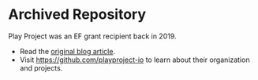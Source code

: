 # Archived Repository

Play Project was an EF grant recipient back in 2019. 

- Read the [original blog article](https://blog.ethereum.org/2019/06/21/ef-supported-teams-development-report-2019-pt-1#play).
- Visit https://github.com/playproject-io to learn about their organization and projects. 
